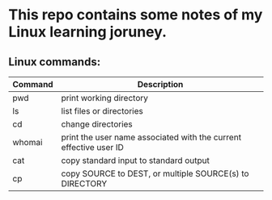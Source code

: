 # This repo contains some notes of my Linux learning joruney.





## Linux commands:


| Command | Description |
| --- | --- |
| pwd | print working directory |
| ls | list files or directories |
| cd | change directories |
| whomai |  print the user name associated with the current effective user ID |
| cat | copy standard input to standard output |
| cp | copy SOURCE to DEST, or multiple SOURCE(s) to DIRECTORY |




